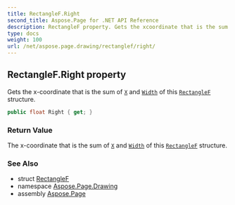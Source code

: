 ```yaml
---
title: RectangleF.Right
second_title: Aspose.Page for .NET API Reference
description: RectangleF property. Gets the xcoordinate that is the sum of X and Width of this RectangleF structure
type: docs
weight: 100
url: /net/aspose.page.drawing/rectanglef/right/
---
```

## RectangleF.Right property

Gets the x-coordinate that is the sum of [`X`](../x/) and [`Width`](../width/) of this [`RectangleF`](../) structure.

```csharp
public float Right { get; }
```

### Return Value

The x-coordinate that is the sum of [`X`](../x/) and [`Width`](../width/) of this [`RectangleF`](../) structure.

### See Also

* struct [RectangleF](../)
* namespace [Aspose.Page.Drawing](../../rectanglef/)
* assembly [Aspose.Page](../../../)


